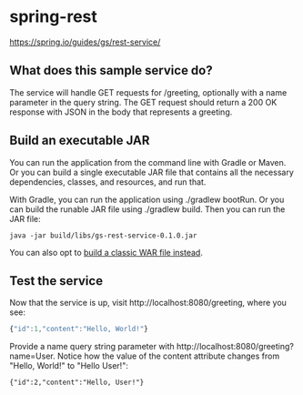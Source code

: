 # spring-rest
https://spring.io/guides/gs/rest-service/

## What does this sample service do?

The service will handle GET requests for /greeting, optionally with a name parameter in the query string. 
The GET request should return a 200 OK response with JSON in the body that represents a greeting. 

## Build an executable JAR

You can run the application from the command line with Gradle or Maven. 
Or you can build a single executable JAR file that contains all the necessary dependencies, classes, and resources, and run that. 

With Gradle, you can run the application using ./gradlew bootRun. 
Or you can build the runable JAR file using ./gradlew build. 
Then you can run the JAR file:

```
java -jar build/libs/gs-rest-service-0.1.0.jar
```

You can also opt to [build a classic WAR file instead](https://spring.io/guides/gs/convert-jar-to-war/).

## Test the service

Now that the service is up, visit http://localhost:8080/greeting, where you see:

```javascript
{"id":1,"content":"Hello, World!"}
```

Provide a name query string parameter with http://localhost:8080/greeting?name=User. 
Notice how the value of the content attribute changes from "Hello, World!" to "Hello User!":

```javascrip
{"id":2,"content":"Hello, User!"}
```
